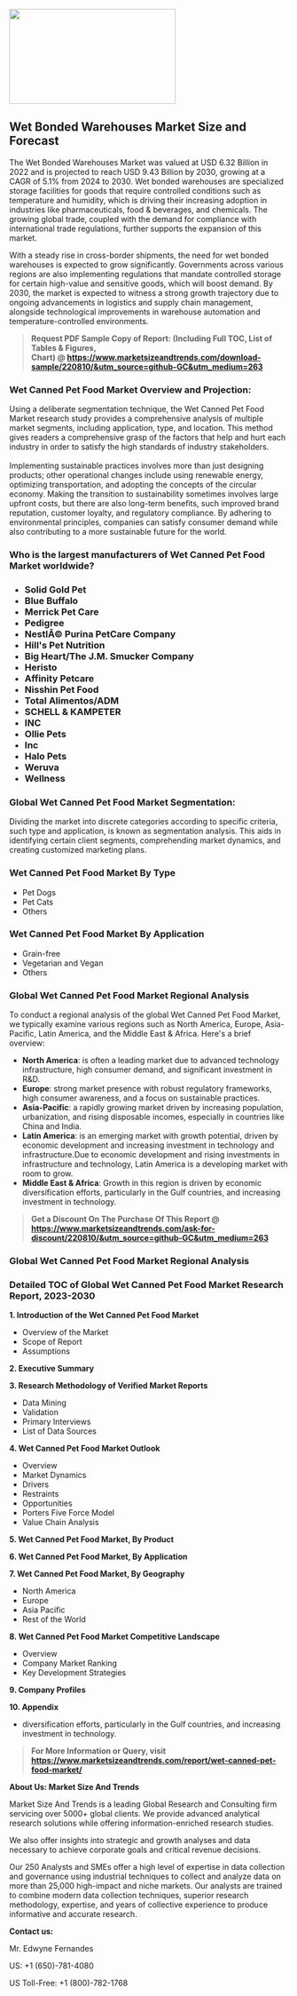 <p><img class="alignnone size-medium wp-image-20088" src="https://ffe5etoiles.com/wp-content/uploads/2024/12/MST1-300x171.png" alt="" width="300" height="171" /></p><h2>Wet Bonded Warehouses Market Size and Forecast</h2><p>The Wet Bonded Warehouses Market was valued at USD 6.32 Billion in 2022 and is projected to reach USD 9.43 Billion by 2030, growing at a CAGR of 5.1% from 2024 to 2030. Wet bonded warehouses are specialized storage facilities for goods that require controlled conditions such as temperature and humidity, which is driving their increasing adoption in industries like pharmaceuticals, food & beverages, and chemicals. The growing global trade, coupled with the demand for compliance with international trade regulations, further supports the expansion of this market.</p><p>With a steady rise in cross-border shipments, the need for wet bonded warehouses is expected to grow significantly. Governments across various regions are also implementing regulations that mandate controlled storage for certain high-value and sensitive goods, which will boost demand. By 2030, the market is expected to witness a strong growth trajectory due to ongoing advancements in logistics and supply chain management, alongside technological improvements in warehouse automation and temperature-controlled environments.</p></p><blockquote id="" class=""><strong>Request PDF Sample Copy of Report: (Including Full TOC, List of Tables &amp; Figures, Chart)&nbsp;@&nbsp;<strong><a href="https://www.marketsizeandtrends.com/download-sample/220810/&utm_source=github-GC&utm_medium=263" target="_blank">https://www.marketsizeandtrends.com/download-sample/220810/&utm_source=github-GC&utm_medium=263</a></strong></strong></blockquote><h3 id="" class="">Wet Canned Pet Food Market&nbsp;Overview and Projection:</h3><p id="" class="">Using a deliberate segmentation technique, the Wet Canned Pet Food Market research study provides a comprehensive analysis of multiple market segments, including application, type, and location. This method gives readers a comprehensive grasp of the factors that help and hurt each industry in order to satisfy the high standards of industry stakeholders. <br /> <br />Implementing sustainable practices involves more than just designing products; other operational changes include using renewable energy, optimizing transportation, and adopting the concepts of the circular economy. Making the transition to sustainability sometimes involves large upfront costs, but there are also long-term benefits, such improved brand reputation, customer loyalty, and regulatory compliance. By adhering to environmental principles, companies can satisfy consumer demand while also contributing to a more sustainable future for the world.</p><h3 id="" class="">Who is the largest manufacturers of&nbsp;Wet Canned Pet Food Market worldwide?</h3><h3 class=""><p><ul><li>Solid Gold Pet </li><li> Blue Buffalo </li><li> Merrick Pet Care </li><li> Pedigree </li><li> NestlÃ© Purina PetCare Company </li><li> Hill's Pet Nutrition </li><li> Big Heart/The J.M. Smucker Company </li><li> Heristo </li><li> Affinity Petcare </li><li> Nisshin Pet Food </li><li> Total Alimentos/ADM </li><li> SCHELL & KAMPETER </li><li> INC </li><li> Ollie Pets </li><li> Inc </li><li> Halo Pets </li><li> Weruva </li><li> Wellness</li></ul></p></h3><h3 id="" class="">Global&nbsp;Wet Canned Pet Food Market Segmentation:</h3><p id="" class="">Dividing the market into discrete categories according to specific criteria, such type and application, is known as segmentation analysis. This aids in identifying certain client segments, comprehending market dynamics, and creating customized marketing plans.</p><h3 id="" class="">Wet Canned Pet Food Market&nbsp;By Type</h3><p><p><ul><li>Pet Dogs</li><li> Pet Cats</li><li> Others</p></li></ul></p></p><h3 id="" class="">Wet Canned Pet Food Market&nbsp;By Application</h3><p class=""><p><ul><li>Grain-free</li><li> Vegetarian and Vegan</li><li> Others</li></ul></p></p><h3 id="" class="">Global Wet Canned Pet Food Market Regional Analysis</h3><p id="" class="">To conduct a regional analysis of the global Wet Canned Pet Food Market, we typically examine various regions such as North America, Europe, Asia-Pacific, Latin America, and the Middle East &amp; Africa. Here's a brief overview:</p><ul><li><strong>North America</strong>: is often a leading market due to advanced technology infrastructure, high consumer demand, and significant investment in R&amp;D.</li><li><strong>Europe</strong>: strong market presence with robust regulatory frameworks, high consumer awareness, and a focus on sustainable practices.</li><li><strong>Asia-Pacific</strong>: a rapidly growing market driven by increasing population, urbanization, and rising disposable incomes, especially in countries like China and India.</li><li><strong>Latin America</strong>: is an emerging market with growth potential, driven by economic development and increasing investment in technology and infrastructure.Due to economic development and rising investments in infrastructure and technology, Latin America is a developing market with room to grow.</li><li><strong>Middle East &amp; Africa</strong>: Growth in this region is driven by economic diversification efforts, particularly in the Gulf countries, and increasing investment in technology.</li></ul><blockquote id="" class=""><strong>Get a Discount On The Purchase Of This Report @ <strong><a href="https://www.marketsizeandtrends.com/ask-for-discount/220810/&utm_source=github-GC&utm_medium=263" target="_blank">https://www.marketsizeandtrends.com/ask-for-discount/220810/&utm_source=github-GC&utm_medium=263</a></strong></strong></blockquote><h3 id="" class="">Global Wet Canned Pet Food Market Regional Analysis</h3><h3 id="" class="">Detailed TOC of Global Wet Canned Pet Food Market Research Report, 2023-2030</h3><p id="" class=""><strong>1. Introduction of the Wet Canned Pet Food Market</strong></p><ul><li>Overview of the Market</li><li>Scope of Report</li><li>Assumptions</li></ul><p id="" class=""><strong>2. Executive Summary</strong></p><p id="" class=""><strong>3. Research Methodology of Verified Market Reports</strong></p><ul><li>Data Mining</li><li>Validation</li><li>Primary Interviews</li><li>List of Data Sources</li></ul><p id="" class=""><strong>4. Wet Canned Pet Food Market Outlook</strong></p><ul><li>Overview</li><li>Market Dynamics</li><li>Drivers</li><li>Restraints</li><li>Opportunities</li><li>Porters Five Force Model</li><li>Value Chain Analysis</li></ul><p id="" class=""><strong>5. Wet Canned Pet Food Market, By Product</strong></p><p id="" class=""><strong>6. Wet Canned Pet Food Market, By Application</strong></p><p id="" class=""><strong>7. Wet Canned Pet Food Market, By Geography</strong></p><ul><li>North America</li><li>Europe</li><li>Asia Pacific</li><li>Rest of the World</li></ul><p id="" class=""><strong>8. Wet Canned Pet Food Market Competitive Landscape</strong></p><ul><li>Overview</li><li>Company Market Ranking</li><li>Key Development Strategies</li></ul><p id="" class=""><strong>9. Company Profiles</strong></p><p id="" class=""><strong>10. Appendix</strong></p><ul><li>diversification efforts, particularly in the Gulf countries, and increasing investment in technology.</li></ul><blockquote id="" class=""><strong>For More Information or Query, visit <strong><strong><a href="https://www.marketsizeandtrends.com/report/wet-canned-pet-food-market/" target="_blank">https://www.marketsizeandtrends.com/report/wet-canned-pet-food-market/</a></strong></strong></strong></blockquote><p id="" class=""><strong>About Us: Market Size And Trends</strong></p><p id="" class="">Market Size And Trends is a leading Global Research and Consulting firm servicing over 5000+ global clients. We provide advanced analytical research solutions while offering information-enriched research studies.</p><p id="" class="">We also offer insights into strategic and growth analyses and data necessary to achieve corporate goals and critical revenue decisions.</p><p id="" class="">Our 250 Analysts and SMEs offer a high level of expertise in data collection and governance using industrial techniques to collect and analyze data on more than 25,000 high-impact and niche markets. Our analysts are trained to combine modern data collection techniques, superior research methodology, expertise, and years of collective experience to produce informative and accurate research.</p><p id="" class=""><strong>Contact us:</strong></p><p id="" class="">Mr. Edwyne Fernandes</p><p id="" class="">US: +1 (650)-781-4080</p><p id="" class="">US Toll-Free: +1 (800)-782-1768</p>
